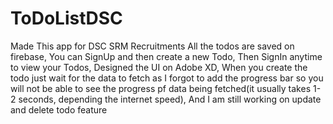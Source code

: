 # ToDoListDSC

Made This app for DSC SRM Recruitments
All the todos are saved on firebase,
You can SignUp and then create a new Todo,
Then SignIn anytime to view your Todos,
Designed the UI on Adobe XD,
When you create the todo just wait for the data to fetch as I forgot to add the progress bar so you will not be able to see the progress pf data being fetched(it usually takes 1-2 seconds, depending the internet speed),
And I am still working on update and delete todo feature

